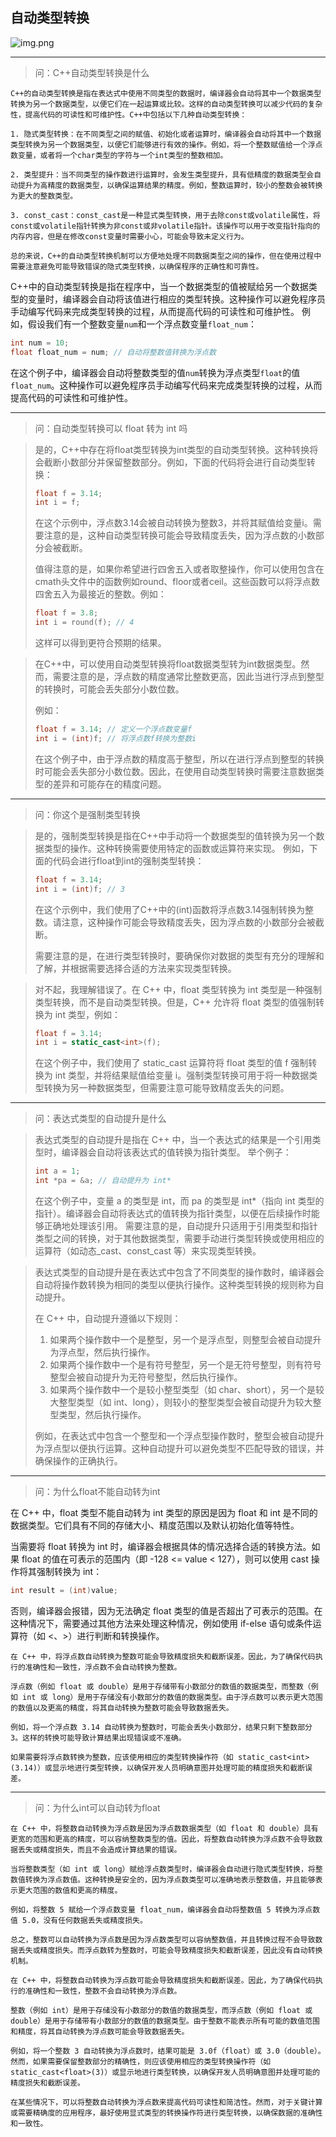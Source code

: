 ## 自动类型转换


![img.png](image/img027.png)


-----------
> 问：C++自动类型转换是什么


```text
C++的自动类型转换是指在表达式中使用不同类型的数据时，编译器会自动将其中一个数据类型转换为另一个数据类型，以便它们在一起运算或比较。这样的自动类型转换可以减少代码的复杂性，提高代码的可读性和可维护性。C++中包括以下几种自动类型转换：

1. 隐式类型转换：在不同类型之间的赋值、初始化或者运算时，编译器会自动将其中一个数据类型转换为另一个数据类型，以便它们能够进行有效的操作。例如，将一个整数赋值给一个浮点数变量，或者将一个char类型的字符与一个int类型的整数相加。

2. 类型提升：当不同类型的操作数进行运算时，会发生类型提升，具有低精度的数据类型会自动提升为高精度的数据类型，以确保运算结果的精度。例如，整数运算时，较小的整数会被转换为更大的整数类型。

3. const_cast：const_cast是一种显式类型转换，用于去除const或volatile属性，将const或volatile指针转换为非const或非volatile指针。该操作可以用于改变指针指向的内存内容，但是在修改const变量时需要小心，可能会导致未定义行为。

总的来说，C++的自动类型转换机制可以方便地处理不同数据类型之间的操作，但在使用过程中需要注意避免可能导致错误的隐式类型转换，以确保程序的正确性和可靠性。
```


C++中的自动类型转换是指在程序中，当一个数据类型的值被赋给另一个数据类型的变量时，编译器会自动将该值进行相应的类型转换。这种操作可以避免程序员手动编写代码来完成类型转换的过程，从而提高代码的可读性和可维护性。
例如，假设我们有一个整数变量`num`和一个浮点数变量`float_num`：
```cpp
int num = 10;
float float_num = num; // 自动将整数值转换为浮点数
```
在这个例子中，编译器会自动将整数类型的值`num`转换为浮点类型`float`的值`float_num`。这种操作可以避免程序员手动编写代码来完成类型转换的过程，从而提高代码的可读性和可维护性。


-----------
> 问：自动类型转换可以 float 转为 int 吗


> 是的，C++中存在将float类型转换为int类型的自动类型转换。这种转换将会截断小数部分并保留整数部分。例如，下面的代码将会进行自动类型转换：
> 
> ```cpp
> float f = 3.14;
> int i = f;
> ```
> 
> 在这个示例中，浮点数3.14会被自动转换为整数3，并将其赋值给变量i。需要注意的是，这种自动类型转换可能会导致精度丢失，因为浮点数的小数部分会被截断。
> 
> 值得注意的是，如果你希望进行四舍五入或者取整操作，你可以使用包含在cmath头文件中的函数例如round、floor或者ceil。这些函数可以将浮点数四舍五入为最接近的整数。例如：
> 
> ```cpp
> float f = 3.8;
> int i = round(f); // 4
> ```
> 
> 这样可以得到更符合预期的结果。


> 在C++中，可以使用自动类型转换将float数据类型转为int数据类型。然而，需要注意的是，浮点数的精度通常比整数更高，因此当进行浮点到整型的转换时，可能会丢失部分小数位数。
> 
> 例如：
> ```c++
> float f = 3.14; // 定义一个浮点数变量f
> int i = (int)f; // 将浮点数f转换为整数i
> ```
> 在这个例子中，由于浮点数的精度高于整型，所以在进行浮点到整型的转换时可能会丢失部分小数位数。因此，在使用自动类型转换时需要注意数据类型的差异和可能存在的精度问题。


-----------
> 问：你这个是强制类型转换


> 是的，强制类型转换是指在C++中手动将一个数据类型的值转换为另一个数据类型的操作。这种转换需要使用特定的函数或运算符来实现。
> 例如，下面的代码会进行float到int的强制类型转换：
> 
> ```cpp
> float f = 3.14;
> int i = (int)f; // 3
> ```
> 
> 在这个示例中，我们使用了C++中的(int)函数将浮点数3.14强制转换为整数。请注意，这种操作可能会导致精度丢失，因为浮点数的小数部分会被截断。
> 
> 需要注意的是，在进行类型转换时，要确保你对数据的类型有充分的理解和了解，并根据需要选择合适的方法来实现类型转换。


> 对不起，我理解错误了。在 C++ 中，float 类型转换为 int 类型是一种强制类型转换，而不是自动类型转换。但是，C++ 允许将 float 类型的值强制转换为 int 类型，例如：
> 
> ```cpp
> float f = 3.14;
> int i = static_cast<int>(f);
> ```
> 
> 在这个例子中，我们使用了 static_cast 运算符将 float 类型的值 f 强制转换为 int 类型，并将结果赋值给变量 i。强制类型转换可用于将一种数据类型转换为另一种数据类型，但需要注意可能导致精度丢失的问题。


-----------
> 问：表达式类型的自动提升是什么


> 表达式类型的自动提升是指在 C++ 中，当一个表达式的结果是一个引用类型时，编译器会自动将该表达式的值转换为指针类型。
> 举个例子：
> ```cpp
> int a = 1;
> int *pa = &a; // 自动提升为 int*
> ```
> 在这个例子中，变量 a 的类型是 int，而 pa 的类型是 int*（指向 int 类型的指针）。编译器会自动将表达式的值转换为指针类型，以便在后续操作时能够正确地处理该引用。
> 需要注意的是，自动提升只适用于引用类型和指针类型之间的转换，对于其他数据类型，需要手动进行类型转换或使用相应的运算符（如动态_cast、const_cast 等）来实现类型转换。


> 表达式类型的自动提升是在表达式中包含了不同类型的操作数时，编译器会自动将操作数转换为相同的类型以便执行操作。这种类型转换的规则称为自动提升。
> 
> 在 C++ 中，自动提升遵循以下规则：
> 
> 1. 如果两个操作数中一个是整型，另一个是浮点型，则整型会被自动提升为浮点型，然后执行操作。
> 2. 如果两个操作数中一个是有符号整型，另一个是无符号整型，则有符号整型会被自动提升为无符号整型，然后执行操作。
> 3. 如果两个操作数中一个是较小整型类型（如 char、short），另一个是较大整型类型（如 int、long），则较小的整型类型会被自动提升为较大整型类型，然后执行操作。
> 
> 例如，在表达式中包含一个整型和一个浮点型操作数时，整型会被自动提升为浮点型以便执行运算。这种自动提升可以避免类型不匹配导致的错误，并确保操作的正确执行。


-----------
> 问：为什么float不能自动转为int


在 C++ 中，float 类型不能自动转为 int 类型的原因是因为 float 和 int 是不同的数据类型。它们具有不同的存储大小、精度范围以及默认初始化值等特性。

当需要将 float 转换为 int 时，编译器会根据具体的情况选择合适的转换方法。如果 float 的值在可表示的范围内（即 -128 <= value < 127），则可以使用 cast 操作将其强制转换为 int：
```c++
int result = (int)value;
```
否则，编译器会报错，因为无法确定 float 类型的值是否超出了可表示的范围。在这种情况下，需要通过其他方法来处理这种情况，例如使用 if-else 语句或条件运算符（如 <、>）进行判断和转换操作。


```text
在 C++ 中，将浮点数自动转换为整数可能会导致精度损失和截断误差。因此，为了确保代码执行的准确性和一致性，浮点数不会自动转换为整数。

浮点数（例如 float 或 double）是用于存储带有小数部分的数值的数据类型，而整数（例如 int 或 long）是用于存储没有小数部分的数值的数据类型。由于浮点数可以表示更大范围的数值以及更高的精度，将其自动转换为整数可能会导致数据丢失。

例如，将一个浮点数 3.14 自动转换为整数时，可能会丢失小数部分，结果只剩下整数部分 3。这样的转换可能导致计算结果出现错误或不准确。

如果需要将浮点数转换为整数，应该使用相应的类型转换操作符（如 static_cast<int>(3.14)）或显示地进行类型转换，以确保开发人员明确意图并处理可能的精度损失和截断误差。
```


-----------
> 问：为什么int可以自动转为float


```text
在 C++ 中，将整数自动转换为浮点数是因为浮点数数据类型（如 float 和 double）具有更宽的范围和更高的精度，可以容纳整数类型的值。因此，将整数自动转换为浮点数不会导致数据丢失或精度损失，而且不会造成计算结果的错误。

当将整数类型（如 int 或 long）赋给浮点数类型时，编译器会自动进行隐式类型转换，将整数值转换为浮点数值。这种转换是安全的，因为浮点数类型可以准确地表示整数值，并且能够表示更大范围的数值和更高的精度。

例如，将整数 5 赋给一个浮点数变量 float_num，编译器会自动将整数值 5 转换为浮点数值 5.0，没有任何数据丢失或精度损失。

总之，整数可以自动转换为浮点数是因为浮点数类型可以容纳整数值，并且转换过程不会导致数据丢失或精度损失。而浮点数转为整数时，可能会导致精度损失和截断误差，因此没有自动转换机制。
```


```text
在 C++ 中，将整数自动转换为浮点数可能会导致精度损失和截断误差。因此，为了确保代码执行的准确性和一致性，整数不会自动转换为浮点数。

整数（例如 int）是用于存储没有小数部分的数值的数据类型，而浮点数（例如 float 或 double）是用于存储带有小数部分的数值的数据类型。由于整数不能表示所有可能的数值范围和精度，将其自动转换为浮点数可能会导致数据丢失。

例如，将一个整数 3 自动转换为浮点数时，结果可能是 3.0f（float）或 3.0（double）。然而，如果需要保留整数部分的精确性，则应该使用相应的类型转换操作符（如 static_cast<float>(3)）或显示地进行类型转换，以确保开发人员明确意图并处理可能的精度损失和截断误差。

在某些情况下，可以将整数自动转换为浮点数来提高代码可读性和简洁性。然而，对于关键计算或需要精确度的应用程序，最好使用显式类型的转换操作符进行类型转换，以确保数据的准确性和一致性。
```















